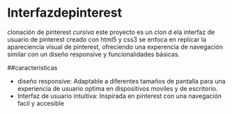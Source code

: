 # Interfazdepinterest
clonación de pinterest
_cursiva_
este proyecto es un clon d ela interfaz de usuario de pinterest creado con html5 y css3 
se enfoca en replicar la apareciencia visual de pinterest, ofreciendo una experencia de navegación similar con un diseño responsive y funcionalidades básicas.

##caracteristicas
* diseño responsive: Adaptable a diferentes tamaños de pantalla para una experiencia de usuario optima en dispositivos moviles y de escritorio.
* Interfaz de usuario intuitiva: Inspirada en pinterest con una navegación facil y accesible
